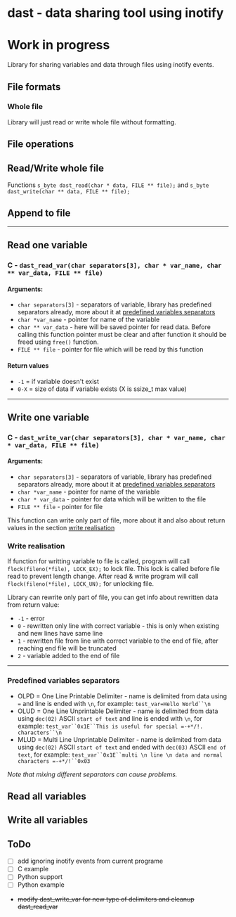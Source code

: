 dast - data sharing tool using inotify
==========

# __Work in progress__

Library for sharing variables and data through files using inotify events.


## File formats

### Whole file

Library will just read or write whole file without formatting.

## File operations

## Read/Write whole file

Functions `s_byte dast_read(char * data, FILE ** file);` and `s_byte dast_write(char ** data, FILE ** file);`

## Append to file

-----

## Read one variable

### C - `dast_read_var(char separators[3], char * var_name, char ** var_data, FILE ** file)`

#### Arguments:
 - `char separators[3]` - separators of variable, library has predefined separators already, more about it at [predefined variables separators](#predefined-variables-separators)
 - `char *var_name` - pointer for name of the variable
 - `char ** var_data` - here will be saved pointer for read data. Before calling this function pointer must be clear and after function it should be freed using `free()` function.
 - `FILE ** file` - pointer for file which will be read by this function


#### Return values

 - `-1`  = if variable doesn't exist
 - `0-X` = size of data if variable exists (X is ssize_t max value)

-----

## Write one variable

### C - `dast_write_var(char separators[3], char * var_name, char * var_data, FILE ** file)`

#### Arguments:
 - `char separators[3]` - separators of variable, library has predefined separators already, more about it at [predefined variables separators](#predefined-variables-separators)
 - `char *var_name` - pointer for name of the variable
 - `char * var_data` - pointer for data which will be written to the file
 - `FILE ** file` - pointer for file

This function can write only part of file, more about it and also about return values in the section [write realisation](#write-realisation)


### Write realisation

If function for writting variable to file is called, program will call `flock(fileno(*file), LOCK_EX);` to lock file. This lock is called before file read to prevent length change. After read & write program will call `flock(fileno(*file), LOCK_UN);` for unlocking file.

Library can rewrite only part of file, you can get info about rewritten data from return value:

 - `-1` - error
 - `0` - rewritten only line with correct variable - this is only when existing and new lines have same line
 - `1` - rewritten file from line with correct variable to the end of file, after reaching end file will be truncated
 - `2` - variable added to the end of file

----

### Predefined variables separators

 * OLPD = One Line Printable Delimiter - name is delimited from data using `=` and line is ended with `\n`, for example: `test_var=Hello World``\n`
 * OLUD = One Line Unprintable Delimiter - name is delimited from data using `dec(02)` ASCII `start of text` and line is ended with `\n`, for example: `test_var``0x1E``This is useful for special =-+*/!. characters``\n`
 * MLUD = Multi Line Unprintable Delimiter - name is delimited from data using `dec(02)` ASCII `start of text` and ended with `dec(03)` ASCII `end of text`, for example:  `test_var``0x1E``multi \n line \n data and normal characters =-+*/!``0x03`

*Note that mixing different separators can cause problems.*


## Read all variables

## Write all variables


## ToDo

 - [ ] add ignoring inotify events from current programe
 - [ ] C example
 - [ ] Python support
 - [ ] Python example
 - ~~modify dast_write_var for new type of delimiters and cleanup dast_read_var~~


